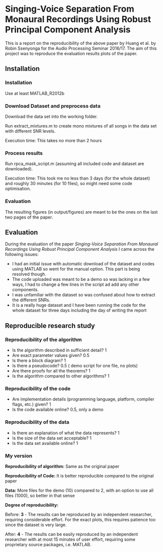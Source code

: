 # Singing-Voice Separation From Monaural Recordings Using Robust Principal Component Analysis 

This is a report on the reproducibility of the above paper by Huang et al. by Robin Ssenyonga for the Audio Processing Seminar 2016/17. The aim of this project was to reproduce the evaluation results plots of the paper.

## Installation

### Installation

Use at least MATLAB_R2012b

### Download Dataset and preprocess data

Download the data set into the working folder.

Run extract_mixtures.m to create mono mixtures of all songs in the data set with different SNR levels.

Execution time: This takes no more than 2 hours

### Process results

Run rpca_mask_script.m (assuming all included code and dataset are downloaded). 

Execution time: This took me no less than 3 days (for the whole dataset) and roughly 30 minutes (for 10 files), so might need some code optimisation.

### Evaluation

The resulting figures (in output/figures) are meant to be the ones on the last two pages of the paper.

## Evaluation

During the evaluation of the paper *Singing-Voice Separation From Monaural Recordings Using Robust Principal Component Analysis* I came across the following issues:
- I had an initial issue with automatic download of the dataset and codes using MATLAB so went for the manual option. This part is being resolved though.
- The code uploaded was meant to be a demo so was lacking in a few ways, I had to change a few lines in the script ad add any other components.
- I was unfamiliar with the dataset so was confused about how to extract the different SNRs.
- It is a really huge dataset and I have been running the code for the whole dataset for three days including the day of writing the report

## Reproducible research study

### Reproducibility of the algorithm
- Is the algorithm described in sufficient detail? 1
- Are exact parameter values given? 0.5
- Is there a block diagram? 1
- Is there a pseudocode? 0.5 ( demo script for one file, no plots)
- Are there proofs for all the theorems? 1
- Is the algorithm compared to other algorithms? 1


### Reproducibility of the code
- Are implementation details (programming language, platform, compiler flags, etc.) given? 1
- Is the code available online? 0.5, only a demo

### Reproducibility of the data
- Is there an explanation of what the data represents? 1
- Is the size of the data set acceptable? 1
- Is the data set available online? 1


### My version
**Reproducibility of algorithm:** Same as the original paper

**Reproducibility of Code:** It is better reproducible compared to the original paper

**Data:** More files for the demo (10) compared to 2, with an option to use all files (1000), so better in that sense

**Degree of reproducibility:**

Before: **3** - The results can be reproduced by an independent researcher, requiring considerable effort. For the exact plots, this requires patience too since the dataset is very large.

After: **4** - The results can be easily reproduced by an independent researcher with at most 15 minutes of user effort, requiring some proprietary source packages, i.e. MATLAB.
